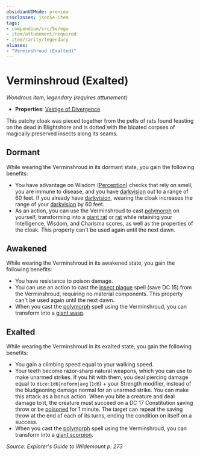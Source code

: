 ```yaml
---
obsidianUIMode: preview
cssclasses: json5e-item
tags:
- compendium/src/5e/egw
- item/attunement/required
- item/rarity/legendary
aliases: 
- "Verminshroud (Exalted)"
---
```

# Verminshroud (Exalted)
*Wondrous item, legendary (requires attunement)*  

- **Properties**: [Vestige of Divergence](2-Mechanics/CLI/rules/item-properties.md#Vestige%20of%20Divergence)

This patchy cloak was pieced together from the pelts of rats found feasting on the dead in Blightshore and is dotted with the bloated corpses of magically preserved insects along its seams.

## Dormant

While wearing the Verminshroud in its dormant state, you gain the following benefits:

- You have advantage on Wisdom ([Perception](2-Mechanics/CLI/rules/skills.md#Perception)) checks that rely on smell, you are immune to disease, and you have [darkvision](2-Mechanics/CLI/rules/senses.md#Darkvision) out to a range of 60 feet. If you already have [darkvision](2-Mechanics/CLI/rules/senses.md#Darkvision), wearing the cloak increases the range of your [darkvision](2-Mechanics/CLI/rules/senses.md#Darkvision) by 60 feet.  
- As an action, you can use the Verminshroud to cast [polymorph](2-Mechanics/CLI/spells/polymorph.md) on yourself, transforming into a [giant rat](2-Mechanics/CLI/bestiary/beast/giant-rat.md) or [rat](2-Mechanics/CLI/bestiary/beast/rat.md) while retaining your Intelligence, Wisdom, and Charisma scores, as well as the properties of the cloak. This property can't be used again until the next dawn.  

## Awakened

While wearing the Verminshroud in its awakened state, you gain the following benefits:

- You have resistance to poison damage.  
- You can use an action to cast the [insect plague](2-Mechanics/CLI/spells/insect-plague.md) spell (save DC 15) from the Verminshroud, requiring no material components. This property can't be used again until the next dawn.  
- When you cast the [polymorph](2-Mechanics/CLI/spells/polymorph.md) spell using the Verminshroud, you can transform into a [giant wasp](2-Mechanics/CLI/bestiary/beast/giant-wasp.md).  

## Exalted

While wearing the Verminshroud in its exalted state, you gain the following benefits:

- You gain a climbing speed equal to your walking speed.  
- Your teeth become razor-sharp natural weapons, which you can use to make unarmed strikes. If you hit with them, you deal piercing damage equal to `dice:1d6|noform|avg` (`1d6`) + your Strength modifier, instead of the bludgeoning damage normal for an unarmed strike. You can make this attack as a bonus action. When you bite a creature and deal damage to it, the creature must succeed on a DC 17 Constitution saving throw or be [poisoned](2-Mechanics/CLI/rules/conditions.md#Poisoned) for 1 minute. The target can repeat the saving throw at the end of each of its turns, ending the condition on itself on a success.  
- When you cast the [polymorph](2-Mechanics/CLI/spells/polymorph.md) spell using the Verminshroud, you can transform into a [giant scorpion](2-Mechanics/CLI/bestiary/beast/giant-scorpion.md).  

*Source: Explorer's Guide to Wildemount p. 273*